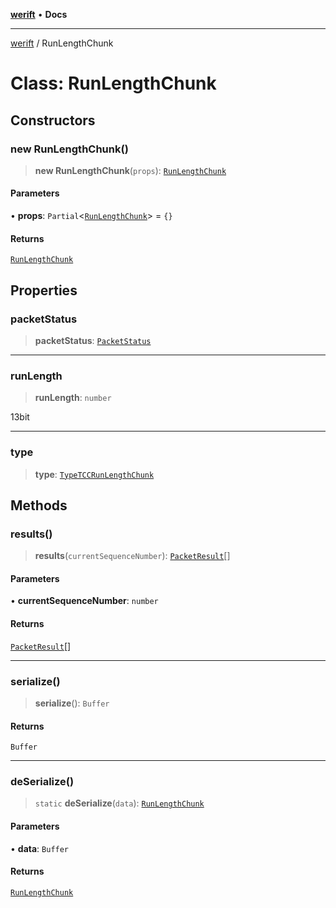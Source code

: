 [**werift**](../README.md) • **Docs**

***

[werift](../globals.md) / RunLengthChunk

# Class: RunLengthChunk

## Constructors

### new RunLengthChunk()

> **new RunLengthChunk**(`props`): [`RunLengthChunk`](RunLengthChunk.md)

#### Parameters

• **props**: `Partial`\<[`RunLengthChunk`](RunLengthChunk.md)\> = `{}`

#### Returns

[`RunLengthChunk`](RunLengthChunk.md)

## Properties

### packetStatus

> **packetStatus**: [`PacketStatus`](../enumerations/PacketStatus.md)

***

### runLength

> **runLength**: `number`

13bit

***

### type

> **type**: [`TypeTCCRunLengthChunk`](../enumerations/PacketChunk.md#typetccrunlengthchunk)

## Methods

### results()

> **results**(`currentSequenceNumber`): [`PacketResult`](PacketResult.md)[]

#### Parameters

• **currentSequenceNumber**: `number`

#### Returns

[`PacketResult`](PacketResult.md)[]

***

### serialize()

> **serialize**(): `Buffer`

#### Returns

`Buffer`

***

### deSerialize()

> `static` **deSerialize**(`data`): [`RunLengthChunk`](RunLengthChunk.md)

#### Parameters

• **data**: `Buffer`

#### Returns

[`RunLengthChunk`](RunLengthChunk.md)

